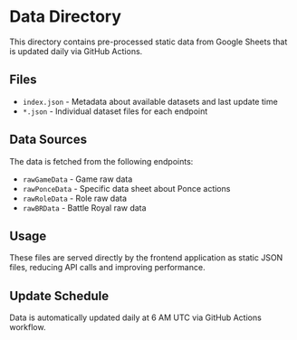 # Data Directory

This directory contains pre-processed static data from Google Sheets that is updated daily via GitHub Actions.

## Files

- `index.json` - Metadata about available datasets and last update time
- `*.json` - Individual dataset files for each endpoint

## Data Sources

The data is fetched from the following endpoints:
- `rawGameData` - Game raw data
- `rawPonceData` - Specific data sheet about Ponce actions
- `rawRoleData` - Role raw data
- `rawBRData` - Battle Royal raw data

## Usage

These files are served directly by the frontend application as static JSON files, reducing API calls and improving performance.

## Update Schedule

Data is automatically updated daily at 6 AM UTC via GitHub Actions workflow.
